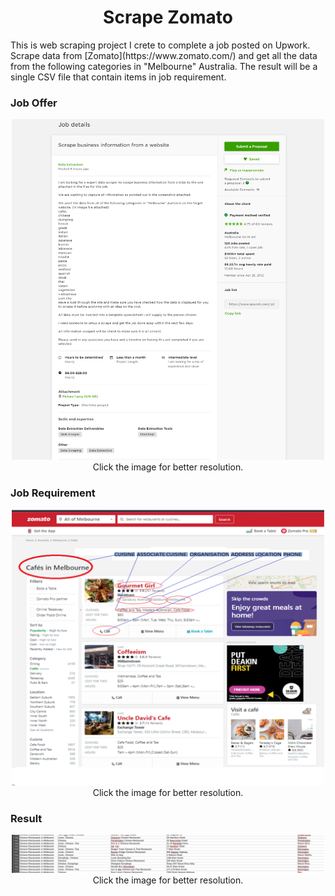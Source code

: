 <h1 align="center">Scrape Zomato</h1>
This is web scraping project I crete to complete a job posted on Upwork. 
Scrape data from [Zomato](https://www.zomato.com/) and get all the data from the following categories in "Melbourne" Australia.
The result will be a single CSV file that contain items in job requirement.

### Job Offer
<p align="center">
  <img src="/picture/zomato_job_offer.png" width="500px"/></br>
  Click the image for better resolution.
</p>


### Job Requirement
<p align="center">
  <img src="/picture/zomato_job_requirement.png" width="500px"/>
  Click the image for better resolution.
</p>

### Result
<p align="center">
  <img src="/picture/result_combined_csv.png" width="500px"/>
  Click the image for better resolution.
</p>
